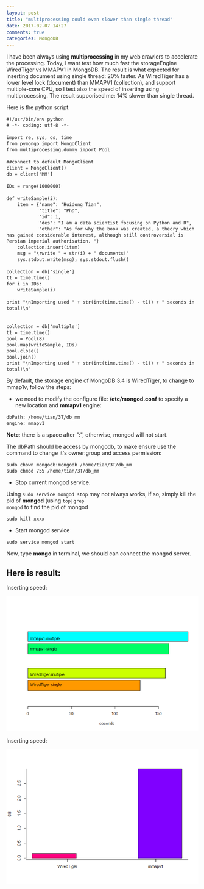 ```yaml
---
layout: post
title: "multiprocessing could even slower than single thread"
date: 2017-02-07 14:27
comments: true
categories: MongoDB
---
```




I have been always using **multiprocessing** in my web crawlers to accelerate the processing. Today, I want test how much fast the storageEngine WiredTiger vs MMAPV1 in MongoDB. The result is what expected for inserting document using single thread: 20% faster. As WiredTiger has a lower level lock (document) than MMAPV1 (collection), and support multiple-core CPU, so I test also the speed of inserting using multiprocessing. The result supporised me: 14% slower than single thread. 


Here is the python script: 

~~~~
#!/usr/bin/env python
# -*- coding: utf-8 -*-

import re, sys, os, time
from pymongo import MongoClient
from multiprocessing.dummy import Pool

##connect to default MongoClient
client = MongoClient()
db = client['MM']

IDs = range(1000000)

def writeSample(i):
    item = {"name": "Huidong Tian",
            "title": "PhD",
            "id": i,
            "des": "I am a data scientist focusing on Python and R", 
            "other": "As for why the book was created, a theory which has gained considerable interest, although still controversial is Persian imperial authorisation. "}
    collection.insert(item)
    msg = "\rwrite " + str(i) + " documents!"
    sys.stdout.write(msg); sys.stdout.flush()
  
collection = db['single']
t1 = time.time()
for i in IDs:
    writeSample(i)

print "\nImporting used " + str(int(time.time() - t1)) + " seconds in total!\n"


collection = db['multiple']
t1 = time.time()
pool = Pool(8)
pool.map(writeSample, IDs) 
pool.close()  
pool.join()
print "\nImporting used " + str(int(time.time() - t1)) + " seconds in total!\n"

~~~~

By default, the storage engine of MongoDB 3.4 is WiredTiger, to change to mmap1v, follow the steps:

- we need to modify the configure file: **/etc/mongod.conf** to specify a new location and **mmapv1** engine: 

~~~~
dbPath: /home/tian/3T/db_mm
engine: mmapv1
~~~~

**Note**: there is a space after ":", otherwise, mongod will not start. 

The dbPath should be access by mongodb, to make ensure use the command to change it's owner:group and access permission: 

~~~~
sudo chown mongodb:mongodb /home/tian/3T/db_mm
sudo chmod 755 /home/tian/3T/db_mm

~~~~

- Stop current mongod service. 

Using <code>sudo service mongod stop</code> may not always works, if so, simply kill the pid of **mongod** (using <code>top|grep mongod</code> to find the pid of mongod

~~~~
sudo kill xxxx
~~~~

- Start mongod service 

~~~~
sudo service mongod start
~~~~

Now, type **mongo** in terminal, we should can connect the mongod server. 


## Here is result: 

Inserting speed: 

![](/images/mmapv1/speed.png )

Inserting speed: 

![](/images/mmapv1/size.png )





